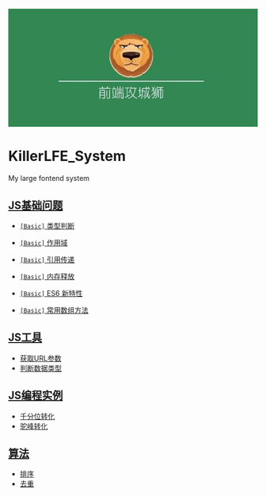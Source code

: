![KillerLFE_System-background](/assets/KillerLFE_System-background.jpg)
# KillerLFE_System
My large fontend system

## [JS基础问题](/basics/common.md)
* [`[Basic]` 类型判断](/basics/common.md#类型判断)
* [`[Basic]` 作用域](/basics/common.md#作用域)
* [`[Basic]` 引用传递](/basics/common.md#引用传递)
* [`[Basic]` 内存释放](/basics/common.md#内存释放)
* [`[Basic]` ES6 新特性](/basics/common.md#es6-新特性)

* [`[Basic]` 常用数组方法](/basics/array.md)

## [JS工具](/utils/common.md)
* [获取URL参数](/utils/common.md)
* [判断数据类型](/utils/common.md)

## [JS编程实例](/example/common.md)
* [千分位转化](/example/common.md)
* [驼峰转化](/example/common.md)

## [算法](/algorithm/common.md)
* [排序](/algorithm/sort.md)
* [去重](/algorithm/unique.md)

